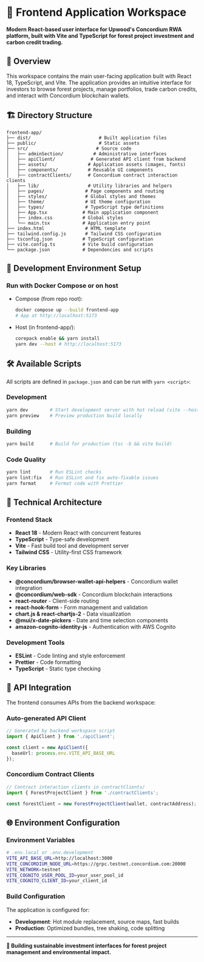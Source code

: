 # 🎨 Frontend Application Workspace

**Modern React-based user interface for Upwood's Concordium RWA platform, built with Vite and TypeScript for forest project investment and carbon credit trading.**

## 🌟 Overview

This workspace contains the main user-facing application built with React 18, TypeScript, and Vite. The application provides an intuitive interface for investors to browse forest projects, manage portfolios, trade carbon credits, and interact with Concordium blockchain wallets.

## 🏗️ Directory Structure

```
frontend-app/
├── dist/                         # Built application files
├── public/                       # Static assets
├── src/                         # Source code
│   ├── adminSection/           # Administrative interfaces
│   ├── apiClient/             # Generated API client from backend
│   ├── assets/               # Application assets (images, fonts)
│   ├── components/           # Reusable UI components
│   ├── contractClients/      # Concordium contract interaction clients
│   ├── lib/                  # Utility libraries and helpers
│   ├── pages/               # Page components and routing
│   ├── styles/              # Global styles and themes
│   ├── theme/               # UI theme configuration
│   ├── types/               # TypeScript type definitions
│   ├── App.tsx             # Main application component
│   ├── index.css           # Global styles
│   └── main.tsx            # Application entry point
├── index.html               # HTML template
├── tailwind.config.js       # Tailwind CSS configuration
├── tsconfig.json           # TypeScript configuration
├── vite.config.ts          # Vite build configuration
└── package.json            # Dependencies and scripts
```

## 🚀 Development Environment Setup

### Run with Docker Compose or on host

- Compose (from repo root):
  ```bash
  docker compose up --build frontend-app
  # App at http://localhost:5173
  ```
- Host (in frontend-app/):
  ```bash
  corepack enable && yarn install
  yarn dev --host # http://localhost:5173
  ```

## 🛠️ Available Scripts

All scripts are defined in `package.json` and can be run with `yarn <script>`:

### Development

```bash
yarn dev        # Start development server with hot reload (vite --host)
yarn preview    # Preview production build locally
```

### Building

```bash
yarn build      # Build for production (tsc -b && vite build)
```

### Code Quality

```bash
yarn lint       # Run ESLint checks
yarn lint:fix   # Run ESLint and fix auto-fixable issues
yarn format     # Format code with Prettier
```

## 🏢 Technical Architecture

### Frontend Stack

- **React 18** - Modern React with concurrent features
- **TypeScript** - Type-safe development
- **Vite** - Fast build tool and development server
- **Tailwind CSS** - Utility-first CSS framework

### Key Libraries

- **@concordium/browser-wallet-api-helpers** - Concordium wallet integration
- **@concordium/web-sdk** - Concordium blockchain interactions
- **react-router** - Client-side routing
- **react-hook-form** - Form management and validation
- **chart.js & react-chartjs-2** - Data visualization
- **@mui/x-date-pickers** - Date and time selection components
- **amazon-cognito-identity-js** - Authentication with AWS Cognito

### Development Tools

- **ESLint** - Code linting and style enforcement
- **Prettier** - Code formatting
- **TypeScript** - Static type checking

## 🔄 API Integration

The frontend consumes APIs from the backend workspace:

### Auto-generated API Client

```typescript
// Generated by backend workspace script
import { ApiClient } from './apiClient';

const client = new ApiClient({
  baseUrl: process.env.VITE_API_BASE_URL
});
```

### Concordium Contract Clients

```typescript
// Contract interaction clients in contractClients/
import { ForestProjectClient } from './contractClients';

const forestClient = new ForestProjectClient(wallet, contractAddress);
```

## 🌐 Environment Configuration

### Environment Variables

```bash
# .env.local or .env.development
VITE_API_BASE_URL=http://localhost:3000
VITE_CONCORDIUM_NODE_URL=https://grpc.testnet.concordium.com:20000
VITE_NETWORK=testnet
VITE_COGNITO_USER_POOL_ID=your_user_pool_id
VITE_COGNITO_CLIENT_ID=your_client_id
```

### Build Configuration

The application is configured for:

- **Development**: Hot module replacement, source maps, fast builds
- **Production**: Optimized bundles, tree shaking, code splitting

---

**🌱 Building sustainable investment interfaces for forest project management and environmental impact.**
